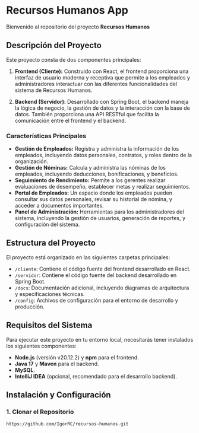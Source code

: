 # Recursos Humanos App

Bienvenido al repositorio del proyecto **Recursos Humanos**

## Descripción del Proyecto

Este proyecto consta de dos componentes principales:

1. **Frontend (Cliente):** Construido con React, el frontend proporciona una interfaz de usuario moderna y receptiva que permite a los empleados y administradores interactuar con las diferentes funcionalidades del sistema de Recursos Humanos.

2. **Backend (Servidor):** Desarrollado con Spring Boot, el backend maneja la lógica de negocio, la gestión de datos y la interacción con la base de datos. También proporciona una API RESTful que facilita la comunicación entre el frontend y el backend.

### Características Principales

- **Gestión de Empleados:** Registra y administra la información de los empleados, incluyendo datos personales, contratos, y roles dentro de la organización.
- **Gestión de Nóminas:** Calcula y administra las nóminas de los empleados, incluyendo deducciones, bonificaciones, y beneficios.
- **Seguimiento de Rendimiento:** Permite a los gerentes realizar evaluaciones de desempeño, establecer metas y realizar seguimientos.
- **Portal de Empleados:** Un espacio donde los empleados pueden consultar sus datos personales, revisar su historial de nómina, y acceder a documentos importantes.
- **Panel de Administración:** Herramientas para los administradores del sistema, incluyendo la gestión de usuarios, generación de reportes, y configuración del sistema.

## Estructura del Proyecto

El proyecto está organizado en las siguientes carpetas principales:

- `/cliente`: Contiene el código fuente del frontend desarrollado en React.
- `/servidor`: Contiene el código fuente del backend desarrollado en Spring Boot.
- `/docs`: Documentación adicional, incluyendo diagramas de arquitectura y especificaciones técnicas.
- `/config`: Archivos de configuración para el entorno de desarrollo y producción.

## Requisitos del Sistema

Para ejecutar este proyecto en tu entorno local, necesitarás tener instalados los siguientes componentes:

- **Node.js** (versión v20.12.2) y **npm** para el frontend.
- **Java 17** y **Maven** para el backend.
- **MySQL**.
- **IntelliJ IDEA** (opcional, recomendado para el desarrollo backend).

## Instalación y Configuración

### 1. Clonar el Repositorio

```bash
https://github.com/IgorRC/recursos-humanos.git
